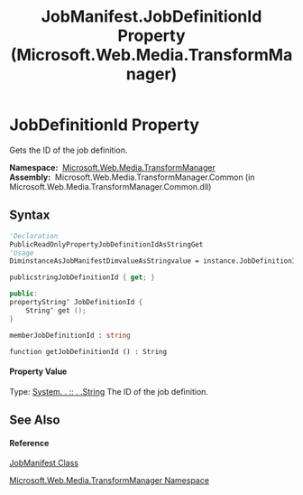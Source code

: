﻿---
title: JobManifest.JobDefinitionId Property  (Microsoft.Web.Media.TransformManager)
TOCTitle: JobDefinitionId Property
ms:assetid: P:Microsoft.Web.Media.TransformManager.JobManifest.JobDefinitionId
ms:mtpsurl: https://msdn.microsoft.com/en-us/library/microsoft.web.media.transformmanager.jobmanifest.jobdefinitionid(v=VS.90)
ms:contentKeyID: 35520662
ms.date: 06/14/2012
mtps_version: v=VS.90
f1_keywords:
- Microsoft.Web.Media.TransformManager.JobManifest.get_JobDefinitionId
- Microsoft.Web.Media.TransformManager.JobManifest.JobDefinitionId
dev_langs:
- CSharp
- JScript
- VB
- FSharp
- c++
api_location:
- Microsoft.Web.Media.TransformManager.Common.dll
api_name:
- Microsoft.Web.Media.TransformManager.JobManifest.get_JobDefinitionId
- Microsoft.Web.Media.TransformManager.JobManifest.JobDefinitionId
api_type:
- Managed
topic_type:
- apiref
- kbSyntax
product_family_name: VS
ROBOTS: INDEX,FOLLOW
---

# JobDefinitionId Property

Gets the ID of the job definition.

**Namespace:**  [Microsoft.Web.Media.TransformManager](microsoft-web-media-transformmanager-namespace.md)  
**Assembly:**  Microsoft.Web.Media.TransformManager.Common (in Microsoft.Web.Media.TransformManager.Common.dll)

## Syntax

``` vb
'Declaration
PublicReadOnlyPropertyJobDefinitionIdAsStringGet
'Usage
DiminstanceAsJobManifestDimvalueAsStringvalue = instance.JobDefinitionId
```

``` csharp
publicstringJobDefinitionId { get; }
```

``` c++
public:
propertyString^ JobDefinitionId {
    String^ get ();
}
```

``` fsharp
memberJobDefinitionId : string
```

``` jscript
function getJobDefinitionId () : String
```

#### Property Value

Type: [System. . :: . .String](https://msdn.microsoft.com/en-us/library/s1wwdcbf\(v=vs.90\))  
The ID of the job definition.  

## See Also

#### Reference

[JobManifest Class](jobmanifest-class-microsoft-web-media-transformmanager.md)

[Microsoft.Web.Media.TransformManager Namespace](microsoft-web-media-transformmanager-namespace.md)

